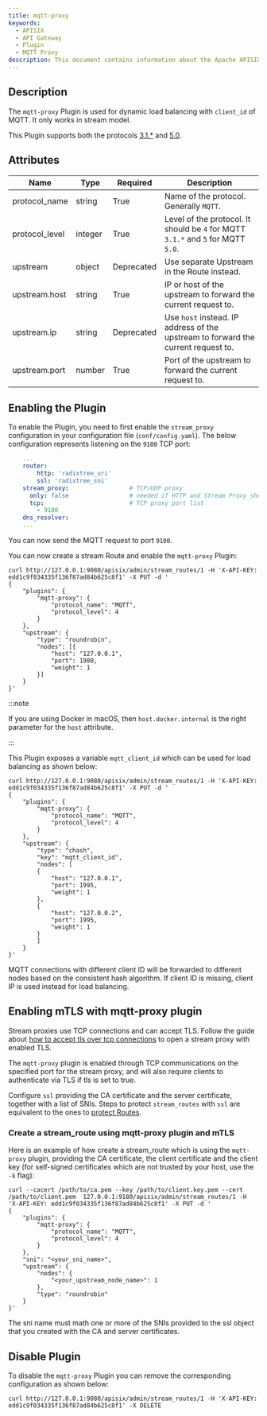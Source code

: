```yaml
---
title: mqtt-proxy
keywords:
  - APISIX
  - API Gateway
  - Plugin
  - MQTT Proxy
description: This document contains information about the Apache APISIX mqtt-proxy Plugin.
---
```


<!--
#
# Licensed to the Apache Software Foundation (ASF) under one or more
# contributor license agreements.  See the NOTICE file distributed with
# this work for additional information regarding copyright ownership.
# The ASF licenses this file to You under the Apache License, Version 2.0
# (the "License"); you may not use this file except in compliance with
# the License.  You may obtain a copy of the License at
#
#     http://www.apache.org/licenses/LICENSE-2.0
#
# Unless required by applicable law or agreed to in writing, software
# distributed under the License is distributed on an "AS IS" BASIS,
# WITHOUT WARRANTIES OR CONDITIONS OF ANY KIND, either express or implied.
# See the License for the specific language governing permissions and
# limitations under the License.
#
-->

## Description

The `mqtt-proxy` Plugin is used for dynamic load balancing with `client_id` of MQTT. It only works in stream model.

This Plugin supports both the protocols [3.1.*](http://docs.oasis-open.org/mqtt/mqtt/v3.1.1/os/mqtt-v3.1.1-os.html) and [5.0](https://docs.oasis-open.org/mqtt/mqtt/v5.0/mqtt-v5.0.html).

## Attributes

| Name           | Type    | Required   | Description                                                                       |
|----------------|---------|------------|-----------------------------------------------------------------------------------|
| protocol_name  | string  | True       | Name of the protocol. Generally `MQTT`.                                           |
| protocol_level | integer | True       | Level of the protocol. It should be `4` for MQTT `3.1.*` and `5` for MQTT `5.0`.  |
| upstream       | object  | Deprecated | Use separate Upstream in the Route instead.                                       |
| upstream.host  | string  | True       | IP or host of the upstream to forward the current request to.                     |
| upstream.ip    | string  | Deprecated | Use `host` instead. IP address of the upstream to forward the current request to. |
| upstream.port  | number  | True       | Port of the upstream to forward the current request to.                           |

## Enabling the Plugin

To enable the Plugin, you need to first enable the `stream_proxy` configuration in your configuration file (`conf/config.yaml`). The below configuration represents listening on the `9100` TCP port:

```yaml title="conf/config.yaml"
    ...
    router:
        http: 'radixtree_uri'
        ssl: 'radixtree_sni'
    stream_proxy:                 # TCP/UDP proxy
      only: false                 # needed if HTTP and Stream Proxy should be enabled
      tcp:                        # TCP proxy port list
        - 9100
    dns_resolver:
    ...
```

You can now send the MQTT request to port `9100`.

You can now create a stream Route and enable the `mqtt-proxy` Plugin:

```shell
curl http://127.0.0.1:9080/apisix/admin/stream_routes/1 -H 'X-API-KEY: edd1c9f034335f136f87ad84b625c8f1' -X PUT -d '
{
    "plugins": {
        "mqtt-proxy": {
            "protocol_name": "MQTT",
            "protocol_level": 4
        }
    },
    "upstream": {
        "type": "roundrobin",
        "nodes": [{
            "host": "127.0.0.1",
            "port": 1980,
            "weight": 1
        }]
    }
}'
```

:::note

If you are using Docker in macOS, then `host.docker.internal` is the right parameter for the `host` attribute.

:::

This Plugin exposes a variable `mqtt_client_id` which can be used for load balancing as shown below:

```shell
curl http://127.0.0.1:9080/apisix/admin/stream_routes/1 -H 'X-API-KEY: edd1c9f034335f136f87ad84b625c8f1' -X PUT -d '
{
    "plugins": {
        "mqtt-proxy": {
            "protocol_name": "MQTT",
            "protocol_level": 4
        }
    },
    "upstream": {
        "type": "chash",
        "key": "mqtt_client_id",
        "nodes": [
        {
            "host": "127.0.0.1",
            "port": 1995,
            "weight": 1
        },
        {
            "host": "127.0.0.2",
            "port": 1995,
            "weight": 1
        }
        ]
    }
}'
```

MQTT connections with different client ID will be forwarded to different nodes based on the consistent hash algorithm. If client ID is missing, client IP is used instead for load balancing.

## Enabling mTLS with mqtt-proxy plugin

Stream proxies use TCP connections and can accept TLS. Follow the guide about [how to accept tls over tcp connections](https://apisix.apache.org/docs/apisix/stream-proxy/#accept-tls-over-tcp-connection) to open a stream proxy with enabled TLS.

The `mqtt-proxy` plugin is enabled through TCP communications on the specified port for the stream proxy, and will also require clients to authenticate via TLS if tls is set to true.

Configure `ssl` providing the CA certificate and the server certificate, together with a list of SNIs. Steps to protect `stream_routes` with `ssl` are equivalent to the ones to [protect Routes](https://apisix.apache.org/docs/apisix/mtls/#protect-route).

### Create a stream_route using mqtt-proxy plugin and mTLS

Here is an example of how create a stream_route which is using the `mqtt-proxy` plugin, providing the CA certificate, the client certificate and the client key (for self-signed certificates which are not trusted by your host, use the `-k` flag):

```
curl --cacert /path/to/ca.pem --key /path/to/client.key.pem --cert /path/to/client.pem  127.0.0.1:9180/apisix/admin/stream_routes/1 -H 'X-API-KEY: edd1c9f034335f136f87ad84b625c8f1' -X PUT -d '
{
    "plugins": {
        "mqtt-proxy": {
            "protocol_name": "MQTT",
            "protocol_level": 4
        }
    },
    "sni": "<your_sni_name>",
    "upstream": {
        "nodes": {
            "<your_upstream_node_name>": 1
        },
        "type": "roundrobin"
    }
}'
```
The sni name must math one or more of the SNIs provided to the ssl object that you created with the CA and server certificates.

## Disable Plugin

To disable the `mqtt-proxy` Plugin you can remove the corresponding configuration as shown below:

```shell
curl http://127.0.0.1:9080/apisix/admin/stream_routes/1 -H 'X-API-KEY: edd1c9f034335f136f87ad84b625c8f1' -X DELETE
```
